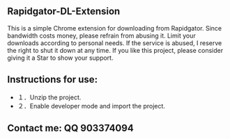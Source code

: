 ## Rapidgator-DL-Extension


This is a simple Chrome extension for downloading from Rapidgator. Since bandwidth costs money, please refrain from abusing it. Limit your downloads according to personal needs. If the service is abused, I reserve the right to shut it down at any time. If you like this project, please consider giving it a Star to show your support.

## Instructions for use:

* １．Unzip the project.
* ２．Enable developer mode and import the project.

## Contact me: QQ 903374094

